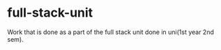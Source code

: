 # full-stack-unit
Work that is done as a part of the full stack unit done in uni(1st year 2nd sem).
